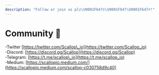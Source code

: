 ```yaml
---
description: "Follow or join us plz\U0001F647‍♀️\U0001F647\U0001F647‍♂️!"
---
```


# Community 📲

-Twitter [https://twitter.com/Scallop\_io](https://twitter.com/Scallop_io)   
-Discord: [https://discord.gg/Scallop](https://discord.gg/Scallop)  
-Telegram: [https://t.me/scallop\_io](https://t.me/scallop_io)   
-Medium: [https://scallopio.medium.com/](https://scallopio.medium.com/scallop-c030758d9c40)

